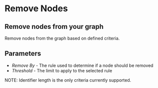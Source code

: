 # Remove Nodes

## Remove nodes from your graph

Remove nodes from the graph based on defined criteria.

## Parameters

-   *Remove By* - The rule used to determine if a node should be removed
-   *Threshold* - The limit to apply to the selected rule

NOTE: Identifier length is the only criteria currently supported.
